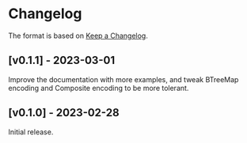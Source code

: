# Changelog

The format is based on [Keep a Changelog].

[Keep a Changelog]: http://keepachangelog.com/en/1.0.0/

## [v0.1.1] - 2023-03-01

Improve the documentation with more examples, and tweak BTreeMap encoding and Composite encoding to be more tolerant.

## [v0.1.0] - 2023-02-28

Initial release.